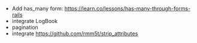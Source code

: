 - Add has_many form: https://learn.co/lessons/has-many-through-forms-rails
- integrate LogBook
- pagination
- integrate https://github.com/rmm5t/strip_attributes
